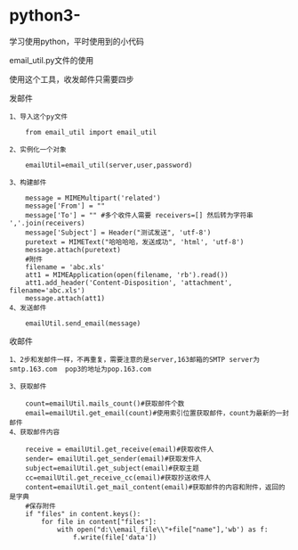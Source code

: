 # python3-
学习使用python，平时使用到的小代码

email_util.py文件的使用

使用这个工具，收发邮件只需要四步

发邮件

    1、导入这个py文件

        from email_util import email_util
  
    2、实例化一个对象

        emailUtil=email_util(server,user,password)
  
    3、构建邮件

        message = MIMEMultipart('related')
        message['From'] = ""
        message['To'] = "" #多个收件人需要 receivers=[] 然后转为字符串 ','.join(receivers)
        message['Subject'] = Header("测试发送", 'utf-8')
        puretext = MIMEText("哈哈哈哈，发送成功", 'html', 'utf-8')
        message.attach(puretext)
        #附件
        filename = 'abc.xls'
        att1 = MIMEApplication(open(filename, 'rb').read())
        att1.add_header('Content-Disposition', 'attachment', filename='abc.xls')
        message.attach(att1)
    4、发送邮件

        emailUtil.send_email(message)
 收邮件
 
    1、2步和发邮件一样，不再重复，需要注意的是server,163邮箱的SMTP server为 smtp.163.com  pop3的地址为pop.163.com
 
    3、获取邮件
 
        count=emailUtil.mails_count()#获取邮件个数
        email=emailUtil.get_email(count)#使用索引位置获取邮件，count为最新的一封邮件
    4、获取邮件内容
 
        receive = emailUtil.get_receive(email)#获取收件人
        sender= emailUtil.get_sender(email)#获取发件人
        subject=emailUtil.get_subject(email)#获取主题
        cc=emailUtil.get_receive_cc(email)#获取抄送收件人
        content=emailUtil.get_mail_content(email)#获取邮件的内容和附件，返回的是字典
        #保存附件
        if "files" in content.keys():
            for file in content["files"]:
                with open("d:\\email_file\\"+file["name"],'wb') as f:
                    f.write(file['data'])
